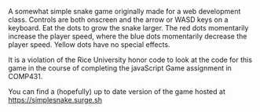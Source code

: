 A somewhat simple snake game originally made for a web development class. Controls are both onscreen and the arrow or WASD keys on a keyboard. Eat the dots to grow the snake larger. The red dots momentarily increase the player speed, where the blue dots momentarily decrease the player speed. Yellow dots have no special effects.

It is a violation of the Rice University honor code to look at the code for this game in the course of completing the javaScript Game assignment in COMP431.

You can find a (hopefully) up to date version of the game hosted at https://simplesnake.surge.sh
